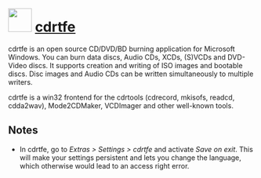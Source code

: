 # <img src="https://cdn.jsdelivr.net/gh/chocolatey/chocolatey-coreteampackages@e1a271b00600e8a7dcf7d0a68380e1f49c561e6d/icons/cdrtfe.png" width="48" height="48"/> [cdrtfe](https://chocolatey.org/packages/cdrtfe)


cdrtfe is an open source CD/DVD/BD burning application for Microsoft Windows. You can burn data discs, Audio CDs, XCDs, (S)VCDs and DVD-Video discs. It supports creation and writing of ISO images and bootable discs. Disc images and Audio CDs can be written simultaneously to multiple writers.

cdrtfe is a win32 frontend for the cdrtools (cdrecord, mkisofs, readcd, cdda2wav), Mode2CDMaker, VCDImager and other well-known tools.

## Notes

- In cdrtfe, go to *Extras > Settings > cdrtfe* and activate _Save on exit_. This will make your settings persistent and lets you change the language, which otherwise would lead to an access right error.


